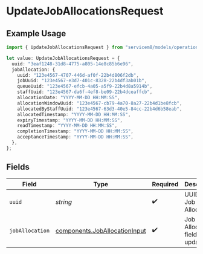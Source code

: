 # UpdateJobAllocationsRequest

## Example Usage

```typescript
import { UpdateJobAllocationsRequest } from "servicem8/models/operations";

let value: UpdateJobAllocationsRequest = {
  uuid: "3eaf1248-31d8-4775-a805-14e8c85b6e96",
  jobAllocation: {
    uuid: "123e4567-4707-446d-af0f-22b4d806f2db",
    jobUuid: "123e4567-e3d7-401c-8328-22b4df3ab01b",
    queueUuid: "123e4567-efcb-4a05-a5f9-22b4d8a5914b",
    staffUuid: "123e4567-da6f-4ef8-be09-22b4dceaffcb",
    allocationDate: "YYYY-MM-DD HH:MM:SS",
    allocationWindowUuid: "123e4567-cb79-4a70-8a27-22b4d1be8fcb",
    allocatedByStaffUuid: "123e4567-63d3-40e5-84cc-22b4d6b58eab",
    allocatedTimestamp: "YYYY-MM-DD HH:MM:SS",
    expiryTimestamp: "YYYY-MM-DD HH:MM:SS",
    readTimestamp: "YYYY-MM-DD HH:MM:SS",
    completionTimestamp: "YYYY-MM-DD HH:MM:SS",
    acceptanceTimestamp: "YYYY-MM-DD HH:MM:SS",
  },
};
```

## Fields

| Field                                                                          | Type                                                                           | Required                                                                       | Description                                                                    |
| ------------------------------------------------------------------------------ | ------------------------------------------------------------------------------ | ------------------------------------------------------------------------------ | ------------------------------------------------------------------------------ |
| `uuid`                                                                         | *string*                                                                       | :heavy_check_mark:                                                             | UUID of the Job Allocation                                                     |
| `jobAllocation`                                                                | [components.JobAllocationInput](../../models/components/joballocationinput.md) | :heavy_check_mark:                                                             | Job Allocation fields to update                                                |